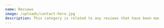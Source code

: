 ```yaml
---
name: Reviews
image: /uploads/contact-hero.jpg
description: This category is related to any reviews that have been made for drones.
---
```

